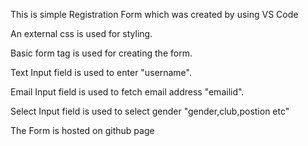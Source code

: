 This is simple Registration Form which was created by using VS Code

An external css is used for styling. 

Basic form tag is used for creating the form.

Text Input field is used to enter "username".

Email Input field is used to fetch email address "emailid".

Select Input field is used to select gender "gender,club,postion etc"

The Form is hosted on github page


